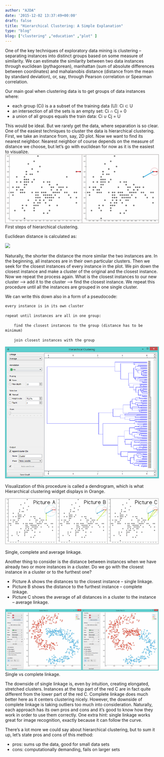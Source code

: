 ```yaml
---
author: "AJDA"
date: '2015-12-02 13:37:49+00:00'
draft: false
title: "Hierarchical Clustering: A Simple Explanation"
type: "blog"
blog: ["clustering" ,"education" ,"plot" ]
---
```


One of the key techniques of exploratory data mining is clustering – separating instances into distinct groups based on some measure of similarity. We can estimate the similarity between two data instances through euclidean (pythagorean), manhattan (sum of absolute differences between coordinates) and mahalanobis distance (distance from the mean by standard deviation), or, say, through Pearson correlation or Spearman correlation.

Our main goal when clustering data is to get groups of data instances where:

* each group (Ci) is a a subset of the training data (U): Ci ⊂ U
* an intersection of all the sets is an empty set: Ci ∩ Cj = 0
* a union of all groups equals the train data: Ci ∪ Cj = U

This would be ideal. But we rarely get the data, where separation is so clear. One of the easiest techniques to cluster the data is hierarchical clustering. First, we take an instance from, say, 2D plot. Now we want to find its nearest neighbor. Nearest neighbor of course depends on the measure of distance we choose, but let’s go with euclidean for now as it is the easiest to visualize.
![](hier-clust-blog-compare1.jpg)
First steps of hierarchical clustering.

Euclidean distance is calculated as:

![](https://upload.wikimedia.org/wikipedia/commons/thumb/5/55/Euclidean_distance_2d.svg/220px-Euclidean_distance_2d.svg.png)


Naturally, the shorter the distance the more similar the two instances are. In the beginning, all instances are in their own particular clusters. Then we seek for the closest instances of every instance in the plot. We pin down the closest instance and make a cluster of the original and the closest instance. Now we repeat the process again. What is the closest instances to our new cluster –> add it to the cluster –> find the closest instance. We repeat this procedure until all the instances are grouped in one single cluster.

We can write this down also in a form of a pseudocode:

	every instance is in its own cluster

	repeat until instances are all in one group:

	    find the closest instances to the group (distance has to be minimum)

	    join closest instances with the group


![](hier-clust-blog6.png)

Visualization of this procedure is called a dendrogram, which is what Hierarchical clustering widget displays in Orange.

![](hier-clust-blog-compare21.jpg)

Single, complete and average linkage.
 

Another thing to consider is the distance between instances when we have already two or more instances in a cluster. Do we go with the closest instance in a cluster or to the furthest one?

* Picture A shows the distances to the closest instance – single linkage.
* Picture B shows the distance to the furthest instance – complete linkage.
* Picture C shows the average of all distances in a cluster to the instance – average linkage.


![](single-vs-complete.jpg)
Single vs complete linkage.
 

The downside of single linkage is, even by intuition, creating elongated, stretched clusters. Instances at the top part of the red C are in fact quite different from the lower part of the red C. Complete linkage does much better here as it centers clustering nicely. However, the downside of complete linkage is taking outliers too much into consideration. Naturally, each approach has its own pros and cons and it’s good to know how they work in order to use them correctly. One extra hint: single linkage works great for image recognition, exactly because it can follow the curve.

There’s a lot more we could say about hierarchical clustering, but to sum it up, let’s state pros and cons of this method:

* pros: sums up the data, good for small data sets
* cons: computationally demanding, fails on larger sets












